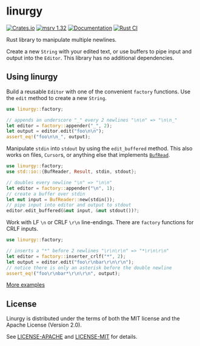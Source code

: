 # linurgy

[![Crates.io](https://img.shields.io/crates/v/linurgy.svg)](https://crates.io/crates/linurgy)
[![msrv 1.32](https://img.shields.io/badge/msrv-1.32-dea584.svg)](https://github.com/rust-lang/rust/releases/tag/1.32.0)
[![Documentation](https://docs.rs/linurgy/badge.svg)](https://docs.rs/linurgy/)
[![Rust CI](https://github.com/sonro/linurgy/actions/workflows/rust.yml/badge.svg)](https://github.com/sonro/linurgy/actions/workflows/rust.yml)

Rust library to manipulate multiple newlines.

Create a new `String` with your edited text, or use buffers to pipe input and output into the
`Editor`. This library has no additional dependencies.

## Using linurgy

Build a reusable `Editor` with one of the convenient `factory` functions. Use the `edit` method to
create a new `String`.

```rust
use linurgy::factory;

// appends an underscore "_" every 2 newlines "\n\n" => "\n\n_"
let editor = factory::appender("_", 2);
let output = editor.edit("foo\n\n");
assert_eq!("foo\n\n_", output);
```

Manipulate `stdin` into `stdout` by using the `edit_buffered` method. This also works on files,
`Cursor`s, or anything else that implements
[`BufRead`](https://doc.rust-lang.org/std/io/trait.BufRead.html).

```rust
use linurgy::factory;
use std::io::{BufReader, Result, stdin, stdout};

// doubles every newline "\n" => "\n\n"
let editor = factory::appender("\n", 1);
// create a buffer over stdin
let mut input = BufReader::new(stdin());
// pipe input into editor and output to stdout
editor.edit_buffered(&mut input, &mut stdout())?;
```

Work with LF `\n` or CRLF `\r\n` line-endings. There are `factory` functions for CRLF inputs.

```rust
use linurgy::factory;

// inserts a "*" before 2 newlines "\r\n\r\n" => "*\r\n\r\n"
let editor = factory::inserter_crlf("*", 2);
let output = editor.edit("foo\r\nbar\r\n\r\n");
// notice there is only an asterisk before the double newline
assert_eq!("foo\r\nbar*\r\n\r\n", output);
```

[More examples](examples/)

## License

Linurgy is distributed under the terms of both the MIT license and the
Apache License (Version 2.0).

See [LICENSE-APACHE](LICENSE-APACHE) and [LICENSE-MIT](LICENSE-MIT) for details.
